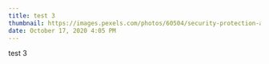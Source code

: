 ```yaml
---
title: test 3
thumbnail: https://images.pexels.com/photos/60504/security-protection-anti-virus-software-60504.jpeg?auto=compress&cs=tinysrgb&dpr=2&h=750&w=1260
date: October 17, 2020 4:05 PM
---
```

test 3